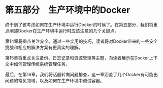 # 第五部分　生产环境中的Docker

终于到了该考虑如何在生产环境中运行Docker的时候了。在第五部分，我们将重点阐述Docker在生产环境中运行时应该注意的几个关键点。

第14章将重点关注安全。通过一些实用的技巧，读者将对Docker带来的一些安全挑战和相应的解决方案有更真实的理解。

第15章将重点关注备份、日志记录和资源管理等主题，向读者展示在Docker上下文中如何管理传统系统管理任务。

最后，在第16章，我们将话题转向问题排查，这一章涵盖了几个Docker有可能出问题的常见领域，以及如何在生产环境中调试容器。



